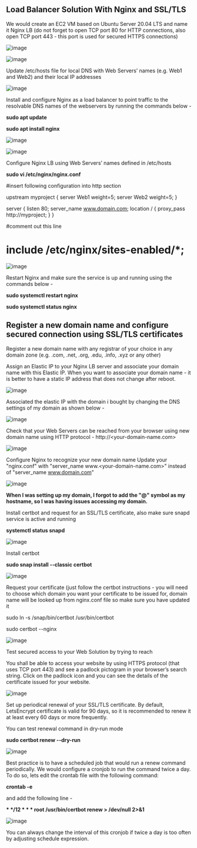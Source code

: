 ## Load Balancer Solution With Nginx and SSL/TLS

We would create an EC2 VM based on Ubuntu Server 20.04 LTS and name it Nginx LB (do not forget to open TCP port 80 for HTTP connections, also open TCP port 443 - this port is used for secured HTTPS connections)

![image](https://user-images.githubusercontent.com/22638955/115248577-b8b72300-a11f-11eb-8711-8c0f41ed7386.png)

![image](https://user-images.githubusercontent.com/22638955/115248912-05026300-a120-11eb-984b-36753d92e4db.png)

Update /etc/hosts file for local DNS with Web Servers’ names (e.g. Web1 and Web2) and their local IP addresses

![image](https://user-images.githubusercontent.com/22638955/115249951-06805b00-a121-11eb-8f32-cf67825420a3.png)

Install and configure Nginx as a load balancer to point traffic to the resolvable DNS names of the webservers by running the commands below - 

<b>sudo apt update</b>

<b>sudo apt install nginx</b>

![image](https://user-images.githubusercontent.com/22638955/115251201-38de8800-a122-11eb-9320-7f73ee5a6be9.png)

![image](https://user-images.githubusercontent.com/22638955/115251303-527fcf80-a122-11eb-8ef2-4f2ad624ff9b.png)

Configure Nginx LB using Web Servers’ names defined in /etc/hosts

<b>sudo vi /etc/nginx/nginx.conf</b>

#insert following configuration into http section

 upstream myproject {
    server Web1 weight=5;
    server Web2 weight=5;
  }

server {
    listen 80;
    server_name www.domain.com;
    location / {
      proxy_pass http://myproject;
    }
  }

#comment out this line
#       include /etc/nginx/sites-enabled/*;

![image](https://user-images.githubusercontent.com/22638955/115251851-d89c1600-a122-11eb-9490-bd80adf4956c.png)

Restart Nginx and make sure the service is up and running using the commands below -

<b>sudo systemctl restart nginx</b>

<b>sudo systemctl status nginx</b>

## Register a new domain name and configure secured connection using SSL/TLS certificates

Register a new domain name with any registrar of your choice in any domain zone (e.g. .com, .net, .org, .edu, .info, .xyz or any other)

Assign an Elastic IP to your Nginx LB server and associate your domain name with this Elastic IP. When you want to associate your domain name - it is better to have a static IP address that does not change after reboot. 

![image](https://user-images.githubusercontent.com/22638955/115253499-57de1980-a124-11eb-96f0-fe2054d71280.png)

Associated the elastic IP with the domain i bought by changing the DNS settings of my domain as shown below -

![image](https://user-images.githubusercontent.com/22638955/116260876-027eb980-a76f-11eb-931b-0fa2d717010d.png)

Check that your Web Servers can be reached from your browser using new domain name using HTTP protocol - http://<your-domain-name.com>

![image](https://user-images.githubusercontent.com/22638955/116340192-a64f8000-a7d6-11eb-885b-1926585709c6.png)

Configure Nginx to recognize your new domain name
Update your "nginx.conf" with "server_name www.<your-domain-name.com>" instead of "server_name www.domain.com"

![image](https://user-images.githubusercontent.com/22638955/116340377-fcbcbe80-a7d6-11eb-83c4-e27fb1384c69.png)

**When I was setting up my domain, I forgot to add the "@" symbol as my hostname, so I was having issues accessing my domain.**

Install certbot and request for an SSL/TLS certificate, also make sure snapd service is active and running

<b> systemctl status snapd</b>

![image](https://user-images.githubusercontent.com/22638955/116340677-75bc1600-a7d7-11eb-9425-d82c2eac23cc.png)

Install certbot

<b> sudo snap install --classic certbot</b>

![image](https://user-images.githubusercontent.com/22638955/116340866-c764a080-a7d7-11eb-8c95-27d64866d947.png)

Request your certificate (just follow the certbot instructions - you will need to choose which domain you want your certificate to be issued for, domain name will be looked up from nginx.conf file so make sure you have updated it

sudo ln -s /snap/bin/certbot /usr/bin/certbot

sudo certbot --nginx

![image](https://user-images.githubusercontent.com/22638955/116341257-7acd9500-a7d8-11eb-8787-6bca2629062a.png)

Test secured access to your Web Solution by trying to reach

You shall be able to access your website by using HTTPS protocol (that uses TCP port 443) and see a padlock pictogram in your browser’s search string. Click on the padlock icon and you can see the details of the certificate issued for your website.

![image](https://user-images.githubusercontent.com/22638955/116341436-d4ce5a80-a7d8-11eb-9c8d-44003485b199.png)

Set up periodical renewal of your SSL/TLS certificate. By default, LetsEncrypt certificate is valid for 90 days, so it is recommended to renew it at least every 60 days or more frequently.

You can test renewal command in dry-run mode

<b>sudo certbot renew --dry-run</b>

![image](https://user-images.githubusercontent.com/22638955/116341840-8b323f80-a7d9-11eb-9cf7-6c1dd68eb9c5.png)

Best practice is to have a scheduled job that would run a renew command periodically. We would configure a cronjob to run the command twice a day. To do so, lets edit the crontab file with the following command:

<b>crontab -e</b>

and add the following line - 

<b>* */12 * * *   root /usr/bin/certbot renew > /dev/null 2>&1</b>

![image](https://user-images.githubusercontent.com/22638955/116342582-c84b0180-a7da-11eb-9328-9aad5bfe1513.png)

You can always change the interval of this cronjob if twice a day is too often by adjusting schedule expression.

